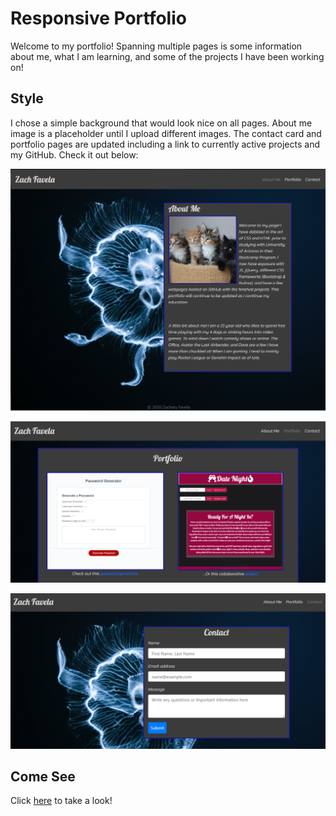 # Responsive Portfolio

Welcome to my portfolio! Spanning multiple pages is some information about me, what I am learning, and some of the projects I have been working on!


## Style

I chose a simple background that would look nice on all pages. About me image is a placeholder until I upload different images. The contact card and portfolio pages are updated including a link to currently active projects and my GitHub. Check it out below:

![About Me](readme-about.PNG)

![About Me](readme-port.PNG)

![About Me](readme-cont.PNG)

## Come See

Click [here](https://zacharybinx.github.io/starting-portfolio/) to take a look!
